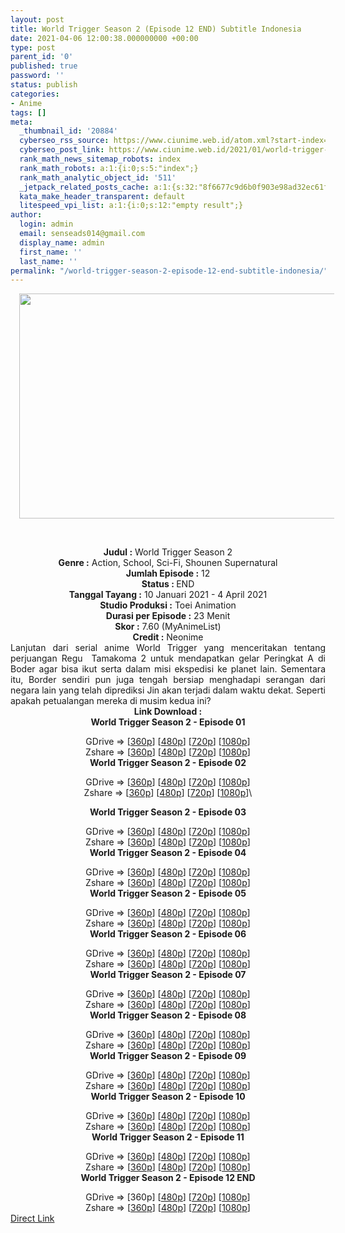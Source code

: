 ```yaml
---
layout: post
title: World Trigger Season 2 (Episode 12 END) Subtitle Indonesia
date: 2021-04-06 12:00:38.000000000 +00:00
type: post
parent_id: '0'
published: true
password: ''
status: publish
categories:
- Anime
tags: []
meta:
  _thumbnail_id: '20884'
  cyberseo_rss_source: https://www.ciunime.web.id/atom.xml?start-index=151&max-results=150
  cyberseo_post_link: https://www.ciunime.web.id/2021/01/world-trigger-season-2-subtitle.html
  rank_math_news_sitemap_robots: index
  rank_math_robots: a:1:{i:0;s:5:"index";}
  rank_math_analytic_object_id: '511'
  _jetpack_related_posts_cache: a:1:{s:32:"8f6677c9d6b0f903e98ad32ec61f8deb";a:2:{s:7:"expires";i:1651821603;s:7:"payload";a:0:{}}}
  kata_make_header_transparent: default
  litespeed_vpi_list: a:1:{i:0;s:12:"empty result";}
author:
  login: admin
  email: senseads014@gmail.com
  display_name: admin
  first_name: ''
  last_name: ''
permalink: "/world-trigger-season-2-episode-12-end-subtitle-indonesia/"
---
```

<div style="text-align: center;">
<div class="separator" style="clear: both; text-align: center;"><a href="https://1.bp.blogspot.com/-hwIfefSERmU/X_pnNVUZ-KI/AAAAAAAAeco/IqK-k3bTrFkPu8RXSgHHAvXBfn3YnFQAACLcBGAsYHQ/s1280/World%2BTrigger%2BSeason2.jpg" style="margin-left: 1em; margin-right: 1em;"><img border="0" data-original-height="720" data-original-width="1280" height="360" src="{{ site.baseurl }}/assets/2021/04/World%2BTrigger%2BSeason2.jpg" width="640" /></a></div>
<p><b><br /></b></div>
<div style="text-align: center;"><b>Judul</b><b><b> </b>:</b> World Trigger Season 2</div>
<div style="text-align: center;"><b><b>Genre :</b></b> Action, School, Sci-Fi, Shounen&nbsp;Supernatural</div>
<div style="text-align: center;"><b>Jumlah Episode :</b> 12<br /><b>Status : </b>END<br /><b>Tanggal Tayang :</b> 10 Januari&nbsp;2021&nbsp;- 4 April 2021<br /><b>Studio Produksi :</b> Toei Animation<br /><b>Durasi per Episode :</b> 23 Menit</div>
<div style="text-align: center;"><b>Skor :</b> 7.60 (MyAnimeList)<br /><b>Credit :</b> Neonime</div>
<div style="text-align: center;"></div>
<div style="text-align: justify;">Lanjutan dari serial anime World Trigger yang menceritakan tentang perjuangan Regu&nbsp; Tamakoma 2 untuk mendapatkan gelar Peringkat A di Boder agar bisa ikut serta dalam misi ekspedisi ke planet lain. Sementara itu, Border sendiri pun juga tengah bersiap menghadapi serangan dari negara lain yang telah diprediksi Jin akan terjadi dalam waktu dekat. Seperti apakah petualangan mereka di musim kedua ini?</div>
<div style="text-align: justify;"></div>
<div style="text-align: justify;"></div>
<div style="text-align: center;"><b>Link Download :</b></div>
<div style="text-align: center;"><b>World Trigger Season 2 - Episode 01</b></p>
<div style="text-align: center;">GDrive =&gt; [<a href="https://racaty.net/sri6z8l9s5b7" target="_blank" rel="noopener">360p</a>] [<a href="https://drive.google.com/uc?export=download&amp;id=1QHh34KcrlXZRGAoWYggdBwF2JUQPQzTX" target="_blank" rel="noopener">480p</a>] [<a href="https://drive.google.com/uc?export=download&amp;id=1YU2QjzxY8UXK9IC1vWkyse8SYwh0uPcj" target="_blank" rel="noopener">720p</a>] [<a href="https://drive.google.com/uc?export=download&amp;id=1-3ObiSmOU15orIzcUBt4rHSUSfyUCtmV" target="_blank" rel="noopener">1080p</a>]<br />Zshare =&gt; [<a href="https://www118.zippyshare.com/v/KOFEBYKz/file.html" target="_blank" rel="noopener">360p</a>] [<a href="https://www63.zippyshare.com/v/Zp8hhhBj/file.html" target="_blank" rel="noopener">480p</a>] [<a href="https://www35.zippyshare.com/v/no6Wn56l/file.html" target="_blank" rel="noopener">720p</a>] [<a href="https://www58.zippyshare.com/v/aaALL5ao/file.html" target="_blank" rel="noopener">1080p</a>] </div>
<div style="text-align: center;"><b>World Trigger Season 2 - Episode 02</b></p>
<div>GDrive =&gt; [<a href="https://racaty.net/7lnaa8cxmx5m" target="_blank" rel="noopener">360p</a>] [<a href="https://drive.google.com/uc?export=download&amp;id=1wij5umG1j_JZ5UO1kCqG-kgRzaJ_p1BM" target="_blank" rel="noopener">480p</a>] [<a href="https://drive.google.com/uc?export=download&amp;id=1otny90R--f2IwfHQN3tNC-DmmzcxD7vj" target="_blank" rel="noopener">720p</a>] [<a href="https://drive.google.com/uc?export=download&amp;id=1ntWzZzthYIUjEy2ESZy-N55r8scWLPdZ" target="_blank" rel="noopener">1080p</a>]<br />Zshare =&gt; [<a href="https://www66.zippyshare.com/v/DA2NCKV0/file.html" target="_blank" rel="noopener">360p</a>] [<a href="https://www101.zippyshare.com/v/Myg7tSMJ/file.html" target="_blank" rel="noopener">480p</a>] [<a href="https://www92.zippyshare.com/v/MxQiShiJ/file.html" target="_blank" rel="noopener">720p</a>] [<a href="https://www119.zippyshare.com/v/tEFqXzYS/file.html" target="_blank" rel="noopener">1080p</a>]\</div>
<p><b>World Trigger Season 2 - Episode 03</b></p>
<div>GDrive =&gt; [<a href="https://racaty.net/o3y1o56n3cec" target="_blank" rel="noopener">360p</a>] [<a href="https://drive.google.com/uc?export=download&amp;id=1fQUibMyQ_vJqIenKkcjRYDV0SGwhiUQP" target="_blank" rel="noopener">480p</a>] [<a href="https://drive.google.com/uc?export=download&amp;id=1dUKBcbiT197A-3JfOyRmTJxjeq1trXP9" target="_blank" rel="noopener">720p</a>] [<a href="https://drive.google.com/uc?export=download&amp;id=1tZ1CrjrntI0TI-ymncI97RW7u_-9I_1J" target="_blank" rel="noopener">1080p</a>]<br />Zshare =&gt; [<a href="https://www103.zippyshare.com/v/w71zLTv8/file.html" target="_blank" rel="noopener">360p</a>] [<a href="https://www97.zippyshare.com/v/dyHhGa6H/file.html" target="_blank" rel="noopener">480p</a>] [<a href="https://www16.zippyshare.com/v/NQQbb5Hi/file.html" target="_blank" rel="noopener">720p</a>] [<a href="https://www104.zippyshare.com/v/Hf059vZe/file.html" target="_blank" rel="noopener">1080p</a>]</div>
<div><b>World Trigger Season 2 - Episode 04</b></p>
<div>GDrive =&gt; [<a href="https://racaty.net/trfvq8g8hp8u" target="_blank" rel="noopener">360p</a>] [<a href="https://drive.google.com/uc?export=download&amp;id=1qdqVqyoWmgBu6CD2m0sRxK-29vkPixmC" target="_blank" rel="noopener">480p</a>] [<a href="https://drive.google.com/uc?export=download&amp;id=1t7cY-yK6mr-igwNVPe4QbLHFHLymwwyV" target="_blank" rel="noopener">720p</a>] [<a href="https://drive.google.com/uc?export=download&amp;id=1xRZHFVyTLUE945IwIxO4XfpW7s6zo78u" target="_blank" rel="noopener">1080p</a>]<br />Zshare =&gt; [<a href="https://www10.zippyshare.com/v/rZu7wgzW/file.html" target="_blank" rel="noopener">360p</a>] [<a href="https://www68.zippyshare.com/v/Qz6ly9zc/file.html" target="_blank" rel="noopener">480p</a>] [<a href="https://www29.zippyshare.com/v/eKvLMs51/file.html" target="_blank" rel="noopener">720p</a>] [<a href="https://www64.zippyshare.com/v/5IXDS8hO/file.html" target="_blank" rel="noopener">1080p</a>]</div>
</div>
<div><b>World Trigger Season 2 - Episode 05</b></p>
<div>GDrive =&gt; [<a href="https://elsfile.org/download.php?OFFHcnQrMG12THVhZFFDZGk5VmNHNVJpK3ExZWFIMXgxckJVZzdlR2tZbz06OkizzieOhDsZi1LReRrG0VU%3D" target="_blank" rel="noopener">360p</a>] [<a href="https://drive.google.com/uc?export=download&amp;id=1UQldn57DI3eJH9m77svECmq0hphMs5aJ" target="_blank" rel="noopener">480p</a>] [<a href="https://drive.google.com/uc?export=download&amp;id=1UQldn57DI3eJH9m77svECmq0hphMs5aJ" target="_blank" rel="noopener">720p</a>] [<a href="https://drive.google.com/uc?export=download&amp;id=1QfD7T022O1pcN-vvJwY5eYqxc7oG8K9P" target="_blank" rel="noopener">1080p</a>]<br />Zshare =&gt; [<a href="https://www16.zippyshare.com/v/G2pnKatp/file.html" target="_blank" rel="noopener">360p</a>] [<a href="https://www53.zippyshare.com/v/yc9FlWIc/file.html" target="_blank" rel="noopener">480p</a>] [<a href="https://www10.zippyshare.com/v/zvnjqEVl/file.html" target="_blank" rel="noopener">720p</a>] [<a href="https://www10.zippyshare.com/v/vRdvczvt/file.html" target="_blank" rel="noopener">1080p</a>]</div>
</div>
<div><b>World Trigger Season 2 - Episode 06</b></p>
<div>GDrive =&gt; [<a href="https://elsfile.org/download.php?ZkFDVkxCbEtUOW82REdGUmM4NGtNWmY1cmtPRWF6K0x1TjZveEw5SVJwUT06Ovhol5mREofj%2BZTqC%2FSwKBE%3D" target="_blank" rel="noopener">360p</a>] [<a href="https://drive.google.com/uc?export=download&amp;id=10-1hQ3DDkjc0LGmhWHurcQpAJx59Enfj" target="_blank" rel="noopener">480p</a>] [<a href="https://drive.google.com/uc?export=download&amp;id=1iMfLfQi9rWUUunTUkPCu89jB2444Rww4" target="_blank" rel="noopener">720p</a>] [<a href="https://drive.google.com/uc?export=download&amp;id=1M2-0JzYhuaXosB6Y2q6PafF-dfViSnw1" target="_blank" rel="noopener">1080p</a>]<br />Zshare =&gt; [<a href="https://www71.zippyshare.com/v/awYkOXtC/file.html" target="_blank" rel="noopener">360p</a>] [<a href="https://www7.zippyshare.com/v/ZZ13LMIs/file.html" target="_blank" rel="noopener">480p</a>] [<a href="https://www120.zippyshare.com/v/NzOf7D0Y/file.html" target="_blank" rel="noopener">720p</a>] [<a href="https://www109.zippyshare.com/v/XiniZQ5V/file.html" target="_blank" rel="noopener">1080p</a>]</div>
</div>
<div><b>World Trigger Season 2 - Episode 07</b></p>
<div>GDrive =&gt; [<a href="https://elsfile.org/download.php?NWp4R1U4YkRrQ3JiWDdmd0dXRW5LajBMKytxOGp3cjBTSEdKV1VxRXE4MD06Ov6hc%2FlkF3QxvD4hfm3qDkw%3D" target="_blank" rel="noopener">360p</a>] [<a href="https://drive.google.com/uc?export=download&amp;id=17hgts4vOCETvqHG-BeoEj2RJVU3n9voa" target="_blank" rel="noopener">480p</a>] [<a href="https://drive.google.com/uc?export=download&amp;id=1Bn3_V1sA3kaFVTbQZzMuOpP7RoowML8R" target="_blank" rel="noopener">720p</a>] [<a href="https://drive.google.com/uc?export=download&amp;id=1y4Z-DMDXCtevGoLjXIzY3MxHiQsm7ZsR" target="_blank" rel="noopener">1080p</a>]<br />Zshare =&gt; [<a href="https://www96.zippyshare.com/v/SqkrirtF/file.html" target="_blank" rel="noopener">360p</a>] [<a href="https://www23.zippyshare.com/v/lOvMdfg4/file.html" target="_blank" rel="noopener">480p</a>] [<a href="https://www70.zippyshare.com/v/fssPn8kW/file.html" target="_blank" rel="noopener">720p</a>] [<a href="https://www84.zippyshare.com/v/ZljXl3Pf/file.html" target="_blank" rel="noopener">1080p</a>]</div>
</div>
<div><b>World Trigger Season 2 - Episode 08</b></p>
<div>GDrive =&gt; [<a href="https://elsfile.org/download.php?NTNlVzg0MUhpeDYzeFJaYjRidzNLZ0phZzJITmpTcjZzUEZoL3ZDZ1NyOD06OneJ%2B7MyIFZa2mIQy3h%2BmiM%3D" target="_blank" rel="noopener">360p</a>] [<a href="https://drive.google.com/uc?export=download&amp;id=1NAx74oKJdijTOVVLEvwdkF3_4wKhiQqr" target="_blank" rel="noopener">480p</a>] [<a href="https://drive.google.com/uc?export=download&amp;id=1XCGo-0GdwHCucNhOQwTt4yjZnfey0uY8" target="_blank" rel="noopener">720p</a>] [<a href="https://drive.google.com/uc?export=download&amp;id=1iveFMd28KDMm3_c_IhnHDc-djlxU1cwk" target="_blank" rel="noopener">1080p</a>]<br />Zshare =&gt; [<a href="https://www54.zippyshare.com/v/0mKNtkdh/file.html" target="_blank" rel="noopener">360p</a>] [<a href="https://www9.zippyshare.com/v/T9zGPRpq/file.html" target="_blank" rel="noopener">480p</a>] [<a href="https://www82.zippyshare.com/v/enMcD7tA/file.html" target="_blank" rel="noopener">720p</a>] [<a href="https://drive.google.com/file/d/1iveFMd28KDMm3_c_IhnHDc-djlxU1cwk/view" target="_blank" rel="noopener">1080p</a>]</div>
</div>
<div><b>World Trigger Season 2 - Episode 09</b></p>
<div>GDrive =&gt; [<a href="https://elsfile.org/download.php?WFhYK2svUEMvcEJwQmlnbTlubS9NNTZXTEZXRm5jdDg2N2RxZ1VmNWhWWT06OnGb%2FWDgj9%2FljW5wdOMJ0xA%3D" target="_blank" rel="noopener">360p</a>] [<a href="https://drive.google.com/uc?export=download&amp;id=1p3HRjByrbRCu0nuWSyKhcYrHI9FUc8fP" target="_blank" rel="noopener">480p</a>] [<a href="https://drive.google.com/uc?export=download&amp;id=1fBZoDhkIypDFU5ptoZiCEEM76LPTa4Dh" target="_blank" rel="noopener">720p</a>] [<a href="https://drive.google.com/uc?export=download&amp;id=1VfWPBu-CqAIp7Qx_cy3guXMeEYIOyKfW" target="_blank" rel="noopener">1080p</a>]<br />Zshare =&gt; [<a href="https://www37.zippyshare.com/v/JydC3cdo/file.html" target="_blank" rel="noopener">360p</a>] [<a href="https://www76.zippyshare.com/v/ttyKZY8d/file.html" target="_blank" rel="noopener">480p</a>] [<a href="https://www29.zippyshare.com/v/TYCNDWSd/file.html" target="_blank" rel="noopener">720p</a>] [<a href="https://www100.zippyshare.com/v/iuHiHac8/file.html" target="_blank" rel="noopener">1080p</a>]</div>
</div>
<div><b>World Trigger Season 2 - Episode 10</b></p>
<div>GDrive =&gt; [<a href="https://elsfile.org/download.php?RFhJR3dibFh2ZjFTcWd5YmVJSk1PaWJLUytZQVRDL09kdnRsbE1FbnVnbz06OhhND2aHlc%2BJ2jWpFqrFxkM%3D" target="_blank" rel="noopener">360p</a>] [<a href="https://drive.google.com/uc?export=download&amp;id=11fjHuCTLwF6kEkzvrHwv4M0N5WH4t34p" target="_blank" rel="noopener">480p</a>] [<a href="https://drive.google.com/uc?export=download&amp;id=1ZmGaSkaZ4kkd5RpK1GOLofM4cj3JX1Zl" target="_blank" rel="noopener">720p</a>] [<a href="https://drive.google.com/uc?export=download&amp;id=1ZHU8DpahrIJS28ebQWalUhwN6y_taBb0" target="_blank" rel="noopener">1080p</a>]<br />Zshare =&gt; [<a href="https://www70.zippyshare.com/v/RenPxUhT/file.html" target="_blank" rel="noopener">360p</a>] [<a href="https://www96.zippyshare.com/v/PjfOYFRz/file.html" target="_blank" rel="noopener">480p</a>] [<a href="https://www12.zippyshare.com/v/LWS4gNLa/file.html" target="_blank" rel="noopener">720p</a>] [<a href="https://www11.zippyshare.com/v/siGa6mJK/file.html" target="_blank" rel="noopener">1080p</a>]</div>
</div>
<div><b>World Trigger Season 2 - Episode 11</b></p>
<div>GDrive =&gt; [<a href="https://elsfile.org/download.php?d29MRytPSDBaam1kaURQdXpDd2Q2ZldHVERoWHdRY1oxMjZ6ZWxwKzJqYz06Opmq8QCPUS5881HRfUDU0hE%3D" target="_blank" rel="noopener">360p</a>] [<a href="https://drive.google.com/uc?export=download&amp;id=1aNAf5tUNs1JzocPWregqRJko_R9b67np" target="_blank" rel="noopener">480p</a>] [<a href="https://drive.google.com/uc?export=download&amp;id=1TqNDhEPTKvL80vPW__C3EZZS9OS--gDW" target="_blank" rel="noopener">720p</a>] [<a href="https://drive.google.com/uc?export=download&amp;id=189ze4MuW8Xd5cPxWLBLS12D53SGcKgFd" target="_blank" rel="noopener">1080p</a>]<br />Zshare =&gt; [<a href="https://www59.zippyshare.com/v/ank9JTkF/file.html" target="_blank" rel="noopener">360p</a>] [<a href="https://www63.zippyshare.com/v/VH8YhgrX/file.html" target="_blank" rel="noopener">480p</a>] [<a href="https://www84.zippyshare.com/v/4LE4Xbw8/file.html" target="_blank" rel="noopener">720p</a>] [<a href="https://www55.zippyshare.com/v/TWl7NsbB/file.html" target="_blank" rel="noopener">1080p</a>]</div>
</div>
<div><b>World Trigger Season 2 - Episode 12 END</b></p>
<div>GDrive =&gt; [360p] [<a href="https://drive.google.com/uc?export=download&amp;id=1wuV4QfYYbvelBf1R29JNHBvJdaQoJSRA" target="_blank" rel="noopener">480p</a>] [<a href="https://drive.google.com/uc?export=download&amp;id=1Q8jiuWmTpiDomMsLUDp5S6XNVA6f0pZp" target="_blank" rel="noopener">720p</a>] [<a href="https://drive.google.com/uc?export=download&amp;id=1l9iXoHw6BB_8vsbTcoFdP0kIVrTPdUea" target="_blank" rel="noopener">1080p</a>]<br />Zshare =&gt; [<a href="https://www53.zippyshare.com/v/7zWnAQvv/file.html" target="_blank" rel="noopener">360p</a>] [<a href="https://www36.zippyshare.com/v/w0amrZo8/file.html" target="_blank" rel="noopener">480p</a>] [<a href="https://www109.zippyshare.com/v/OdRR7LIP/file.html" target="_blank" rel="noopener">720p</a>] [<a href="https://www7.zippyshare.com/v/0O3rRCgZ/file.html" target="_blank" rel="noopener">1080p</a>]</div>
</div>
</div>
</div>
<link rel="stylesheet" href="https://cdnjs.cloudflare.com/ajax/libs/font-awesome/4.7.0/css/font-awesome.min.css" />
<div class="divbtn"> <a href="https://handymansurrender.com/fihup8buzv?key=94550f7ce39444073321dde3b8782f97" class="btn"><i class="fa fa-download"></i> Direct Link</a> </div>
